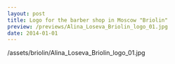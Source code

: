 ```yaml
---
layout: post
title: Logo for the barber shop in Moscow "Briolin"
preview: /previews/Alina_Loseva_Briolin_logo_01.jpg
date: 2014-01-01
---
```

/assets/briolin/Alina_Loseva_Briolin_logo_01.jpg
